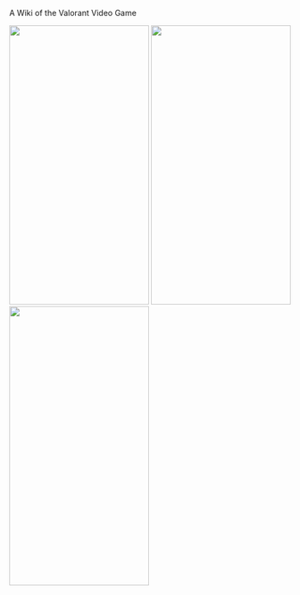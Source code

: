 A Wiki of the Valorant Video Game

<img src= "https://user-images.githubusercontent.com/61477561/184671241-171b0b29-8d5b-4d3d-968d-2e19b0e55a0d.png" width=250 height=500>

<img src= "https://user-images.githubusercontent.com/61477561/184674613-0c2d9066-5d0c-43d9-8eb7-f15df555264d.png" width=250 height=500>

<img src= "https://user-images.githubusercontent.com/61477561/184674791-2659cd7c-25ea-4d79-a48a-2cc5b84c301c.png" width=250 height=500>
